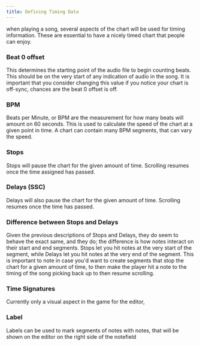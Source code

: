 ```yaml
---
title: Defining Timing Data
---
```


when playing a song, several aspects of the chart will be used for timing information. These are essential to have
a nicely timed chart that people can enjoy.

### Beat 0 offset
This determines the starting point of the audio file to begin counting beats. This should be on the very start of any indication of audio
in the song. It is important that you consider changing this value if you notice your chart is off-sync, chances are the beat 0 offset is off.

### BPM
Beats per Minute, or BPM are the measurement for how many beats will amount on 60 seconds. This is used to calculate the speed of the chart
at a given point in time. A chart can contain many BPM segments, that can vary the speed.

### Stops
Stops will pause the chart for the given amount of time. Scrolling resumes once the time assigned has passed.

### Delays (SSC)
Delays will also pause the chart for the given amount of time. Scrolling resumes once the time has passed.

### Difference between Stops and Delays
Given the previous descriptions of Stops and Delays, they do seem to behave the exact same, and they do; the difference is how notes
interact on their start and end segments.
Stops let you hit notes at the very start of the segment, while Delays let you hit notes at the very end of the segment.
This is important to note in case you'd want to create segments that stop the chart for a given amount of time, to then
make the player hit a note to the timing of the song picking back up to then resume scrolling.

### Time Signatures
Currently only a visual aspect in the game for the editor, 

### Label
Labels can be used to mark segments of notes with notes, that will be shown on the editor on the right side of the notefield

<!--
Hold Checkpoints
Combo Checkpoints
Warps
Speed (Percentage)
	Speed (Length)
	Speed (Mode)
Scroll Factor
Fake segment

-->